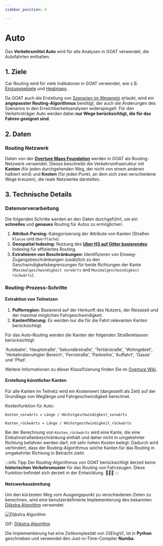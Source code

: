 ```yaml
---
sidebar_position: 4

---
```


# Auto

Das **Verkehrsmittel Auto** wird für alle Analysen in GOAT verwendet, die Autofahrten enthalten.


## 1. Ziele

Car Routing wird für viele Indikatoren in GOAT verwendet, wie z.B. [Einzugsgebiete](../toolbox/accessibility_indicators/catchments) und [Heatmaps](../toolbox/accessibility_indicators/connectivity). 

Da GOAT auch die Erstellung von [Szenarien im Wegenetz](../scenarios/ways) erlaubt, wird ein **angepasster Routing-Algorithmus** benötigt, der auch die Änderungen des Szenarios in den Erreichbarkeitsanalysen widerspiegelt. Für den Verkehrsträger Auto werden dabei **nur Wege berücksichtigt, die für das Fahren geeignet sind**.

## 2. Daten

### Routing Netzwerk

Daten von der  **[Overture Maps Foundation](https://overturemaps.org/)**  werden in GOAT als Routing-Netzwerk verwendet. Dieses beschreibt die Verkehrsinfrastruktur mit **Kanten** (für jeden durchgehenden Weg, der nicht von einem anderen halbiert wird) und **Knoten** (für jeden Punkt, an dem sich zwei verschiedene Wege kreuzen), die reale Netzwerke darstellen.


## 3. Technische Details

### Datenvorverarbeitung

Die folgenden Schritte werden an den Daten durchgeführt, um ein **schnelles** und **genaues** Routing für Autos zu ermöglichen:

1.  **Attribut-Parsing:** Kategorisierung der Attribute von Kanten (Straßen `Klasse` und `Oberfläche`).
2.  **Geospatial Indexing:**  Nutzung des  **[Uber H3 auf Gitter basierendes](../further_reading/glossary#h3-grid)**  Indexing für effizientes Routing.
3.  **Extrahieren von Beschränkungen:** Identifizieren von Einweg-Zugangsbeschränkungen zusätzlich zu den Geschwindigkeitsbegrenzungen für beide Richtungen der Kante (`Maximalgeschwindigkeit vorwärts` and `Maximalgeschwindigkeit rückwärts`).

### Routing-Prozess-Schritte

#### Extraktion von Teilnetzen

1.  **Pufferregion:** Basierend auf der Herkunft des Nutzers, der Reisezeit und der maximal möglichen Fahrgeschwindigkeit.
2.  **Kantenfilterung:** Es werden nur die für die Fahrt relevanten Kanten berücksichtigt.

Für das Auto-Routing werden die Kanten der folgenden Straßenklassen berücksichtigt:

'Autobahn', 'Hauptstraße', 'Sekundärstraße', 'Tertiärstraße', 'Wohngebiet', 'Verkehrsberuhigter Bereich', 'Fernstraße', 'Parkreihe', 'Auffahrt', 'Gasse' und 'Pfad'.
    
Weitere Informationen zu dieser Klassifizierung finden Sie im [Overture Wiki](https://docs.overturemaps.org/schema/reference/transportation/segment).

#### Erstellung künstlicher Kanten

Für alle Kanten im Teilnetz wird ein Kostenwert (dargestellt als Zeit) auf der Grundlage von Weglänge und Fahrgeschwindigkeit berechnet.

Kostenfunktion für Auto:

`Kosten_vorwärts = Länge / Höchstgeschwindigkeit_vorwärts`

`Kosten_rückwärts = Länge / Höchstgeschwindigkeit_rückwärts`

Bei der Berechnung von `Kosten_rückwärts` wird eine Kante, die eine Einbahnstraßenbeschränkung enthält und daher nicht in umgekehrter Richtung befahren werden darf, mit sehr hohen Kosten belegt. Dadurch wird verhindert, dass der Routing-Algorithmus solche Kanten für das Routing in umgekehrter Richtung in Betracht zieht.


:::info Tipp
Der Routing-Algorithmus von GOAT berücksichtigt derzeit keine **historischen Verkehrsmuster** für das Routing von Fahrzeugen. Diese Funktion befindet sich derzeit in der Entwicklung. 🧑🏻‍💻
:::

#### Netzwerkausbreitung

Um den kürzesten Weg vom Ausgangspunkt zu verschiedenen Zielen zu berechnen, wird eine benutzerdefinierte Implementierung des bekannten [Dijkstra Algorithm](https://en.wikipedia.org/wiki/Dijkstra%27s_algorithm) verwendet.


<div style={{ display: 'flex', flexDirection: 'column', alignItems: 'center' }}>
  <img src={require('/img/routing/walk/dijkstra.gif').default}  alt="Dijkstra Algorithm" style={{ width: "auto", height: "auto", objectFit: "cover"}}/>
<p style={{ textAlign: 'center' }}>GIF: <a href="https://en.wikipedia.org/wiki/Dijkstra%27s_algorithm">Dijkstra Algorithm</a></p>
</div>

Die Implementierung hat eine Zeitkomplexität von *O(ElogV)*, ist in **Python** geschrieben und verwendet den Just-in-Time-Compiler **Numba**.